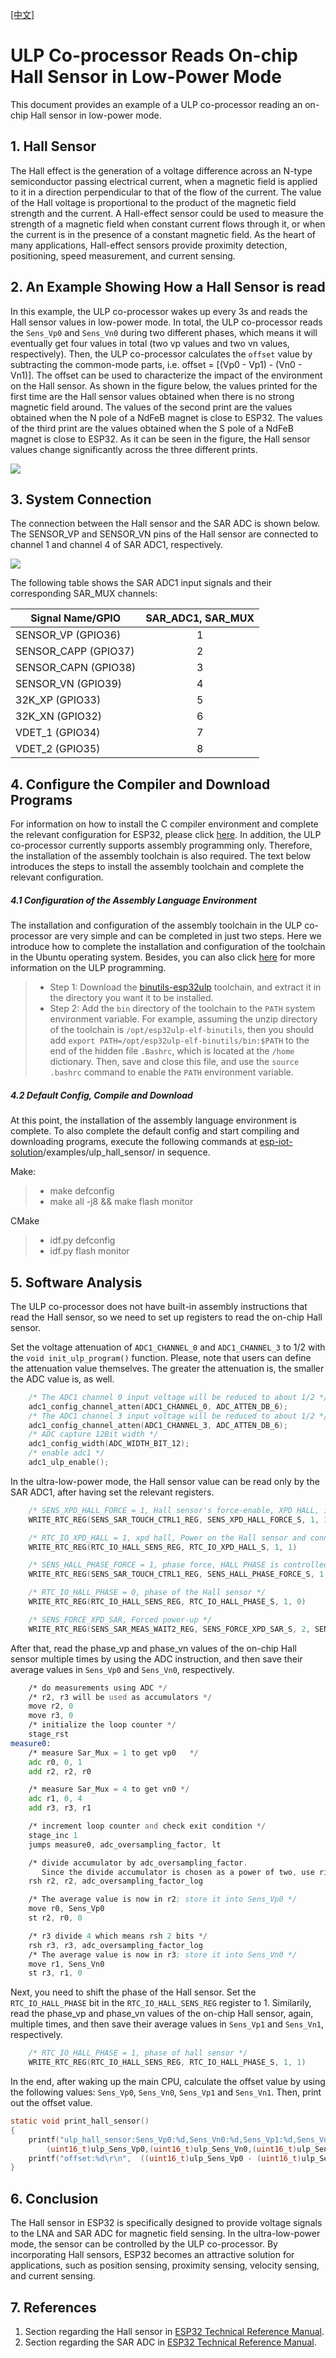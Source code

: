 [[中文]](./readme_cn.md)
# ULP Co-processor Reads On-chip Hall Sensor in Low-Power Mode
This document provides an example of a ULP co-processor reading an on-chip Hall sensor in low-power mode.

## 1. Hall Sensor
The Hall effect is the generation of a voltage difference across an N-type semiconductor passing electrical current, when a magnetic field is applied to it in a direction perpendicular to that of the flow of the current. The value of the Hall voltage is proportional to the product of the magnetic field strength and the current. A Hall-effect sensor could be used to measure the strength of a magnetic field when constant current flows through it, or when the current is in the presence of a constant magnetic field. As the heart of many applications, Hall-effect sensors provide proximity detection, positioning, speed measurement, and current sensing.

## 2. An Example Showing How a Hall Sensor is read
In this example, the ULP co-processor wakes up every 3s and reads the Hall sensor values ​​in low-power mode. In total, the ULP co-processor reads the `Sens_Vp0` and `Sens_Vn0` during two different phases, which means it will eventually get four values in total (two vp values and two vn values, respectively). Then, the ULP co-processor calculates the `offset` value by subtracting the common-mode parts, i.e. offset = [(Vp0 - Vp1) - (Vn0 - Vn1)]. The offset can be used to characterize the impact of the environment on the Hall sensor. As shown in the figure below, the values printed for the first time are the Hall sensor values obtained when there is no strong magnetic field around. The values of the second print are the values obtained when the N pole of a NdFeB magnet is close to ESP32. The values of the third print are the values obtained when the S pole of a NdFeB magnet is close to ESP32. As it can be seen in the figure, the Hall sensor values change significantly across the three different prints.

![](../../../documents/_static/ulp_hall_sensor/hall_sensor.png)

## 3. System Connection
The connection between the Hall sensor and the SAR ADC is shown below. The SENSOR_VP and SENSOR_VN pins of the Hall sensor are connected to channel 1 and channel 4 of SAR ADC1, respectively.

![](../../../documents/_static/ulp_hall_sensor/sar_adc.png)

The following table shows the SAR ADC1 input signals and their corresponding SAR_MUX channels:

|Signal Name/GPIO|SAR_ADC1, SAR_MUX|
|---|:---:|
|SENSOR_VP (GPIO36)|1|
|SENSOR_CAPP (GPIO37)|2|
|SENSOR_CAPN (GPIO38)|3|
|SENSOR_VN (GPIO39)|4|
|32K_XP (GPIO33)|5|
|32K_XN (GPIO32)|6|
|VDET_1 (GPIO34)|7|
|VDET_2 (GPIO35)|8|

## 4. Configure the Compiler and Download Programs
For information on how to install the C compiler environment and complete the relevant configuration for ESP32, please click [here](https://docs.espressif.com/projects/esp-idf/en/stable/get-started/index.html#setup-toolchain). In addition, the ULP co-processor currently supports assembly programming only. Therefore, the installation of the assembly toolchain is also required. The text below introduces the steps to install the assembly toolchain and complete the relevant configuration.

##### 4.1 Configuration of the Assembly Language Environment
The installation and configuration of the assembly toolchain in the ULP co-processor are very simple and can be completed in just two steps. Here we introduce how to complete the installation and configuration of the toolchain in the Ubuntu operating system. Besides, you can also click [here](https://docs.espressif.com/projects/esp-idf/en/stable/api-guides/ulp.html) for more information on the ULP programming.

>* Step 1: Download the [binutils-esp32ulp]( https://github.com/espressif/binutils-esp32ulp/wiki#downloads) toolchain, and extract it in the directory you want it to be installed.
>* Step 2: Add the `bin` directory of the toolchain to the `PATH` system environment variable. For example, assuming the unzip directory of the toolchain is `/opt/esp32ulp-elf-binutils`, then you should add `export PATH=/opt/esp32ulp-elf-binutils/bin:$PATH` to the end of the hidden file `.Bashrc`, which is located at the `/home` dictionary. Then, save and close this file, and use the `source .bashrc` command to enable the `PATH` environment variable.

##### 4.2 Default Config, Compile and Download
At this point, the installation of the assembly language environment is complete. To also complete the default config and start compiling and downloading programs, execute the following commands at [esp-iot-solution](https://github.com/espressif/esp-iot-solution)/examples/ulp_hall_sensor/ in sequence. 

Make:
>* make defconfig
>* make all -j8 && make flash monitor

CMake
>* idf.py defconfig
>* idf.py flash monitor

## 5. Software Analysis
The ULP co-processor does not have built-in assembly instructions that read the Hall sensor, so we need to set up registers to read the on-chip Hall sensor.

Set the voltage attenuation of `ADC1_CHANNEL_0` and `ADC1_CHANNEL_3` to 1/2 with the `void init_ulp_program()` function. Please, note that users can define the attenuation value themselves. The greater the attenuation is, the smaller the ADC value is, as well.

```C
    /* The ADC1 channel 0 input voltage will be reduced to about 1/2 */
    adc1_config_channel_atten(ADC1_CHANNEL_0, ADC_ATTEN_DB_6);
    /* The ADC1 channel 3 input voltage will be reduced to about 1/2 */
    adc1_config_channel_atten(ADC1_CHANNEL_3, ADC_ATTEN_DB_6);
    /* ADC capture 12Bit width */
    adc1_config_width(ADC_WIDTH_BIT_12);
    /* enable adc1 */
    adc1_ulp_enable();                 
```

In the ultra-low-power mode, the Hall sensor value can be read only by the SAR ADC1, after having set the relevant registers.

```C
	/* SENS_XPD_HALL_FORCE = 1, Hall sensor's force-enable, XPD HALL, is controlled by SW */
	WRITE_RTC_REG(SENS_SAR_TOUCH_CTRL1_REG, SENS_XPD_HALL_FORCE_S, 1, 1)

	/* RTC_IO_XPD_HALL = 1, xpd hall, Power on the Hall sensor and connect it to VP and VN */
	WRITE_RTC_REG(RTC_IO_HALL_SENS_REG, RTC_IO_XPD_HALL_S, 1, 1)

	/* SENS_HALL_PHASE_FORCE = 1, phase force, HALL PHASE is controlled by SW */
	WRITE_RTC_REG(SENS_SAR_TOUCH_CTRL1_REG, SENS_HALL_PHASE_FORCE_S, 1, 1)

	/* RTC_IO_HALL_PHASE = 0, phase of the Hall sensor */
	WRITE_RTC_REG(RTC_IO_HALL_SENS_REG, RTC_IO_HALL_PHASE_S, 1, 0)

	/* SENS_FORCE_XPD_SAR, Forced power-up */
	WRITE_RTC_REG(SENS_SAR_MEAS_WAIT2_REG, SENS_FORCE_XPD_SAR_S, 2, SENS_FORCE_XPD_SAR_PU)
```

After that, read the phase_vp and phase_vn values of the on-chip Hall sensor multiple times by using the ADC instruction, and then save their average values in `Sens_Vp0` and `Sens_Vn0`, respectively.

```asm
	/* do measurements using ADC */
	/* r2, r3 will be used as accumulators */
	move r2, 0
	move r3, 0	
	/* initialize the loop counter */
	stage_rst
measure0:
	/* measure Sar_Mux = 1 to get vp0   */
	adc r0, 0, 1
	add r2, r2, r0

	/* measure Sar_Mux = 4 to get vn0 */
	adc r1, 0, 4
	add r3, r3, r1

	/* increment loop counter and check exit condition */
	stage_inc 1
	jumps measure0, adc_oversampling_factor, lt

	/* divide accumulator by adc_oversampling_factor.
	   Since the divide accumulator is chosen as a power of two, use right shift */
	rsh r2, r2, adc_oversampling_factor_log

	/* The average value is now in r2; store it into Sens_Vp0 */
	move r0, Sens_Vp0
	st r2, r0, 0

	/* r3 divide 4 which means rsh 2 bits */
	rsh r3, r3, adc_oversampling_factor_log
	/* The average value is now in r3; store it into Sens_Vn0 */
	move r1, Sens_Vn0
	st r3, r1, 0
```

Next, you need to shift the phase of the Hall sensor. Set the `RTC_IO_HALL_PHASE` bit in the `RTC_IO_HALL_SENS_REG` register to 1. Similarily, read the phase_vp and phase_vn values ​​of the on-chip Hall sensor, again, multiple times, and then save their average values in `Sens_Vp1` and `Sens_Vn1`, respectively.

```C
	/* RTC_IO_HALL_PHASE = 1, phase of hall sensor */
	WRITE_RTC_REG(RTC_IO_HALL_SENS_REG, RTC_IO_HALL_PHASE_S, 1, 1)
```

In the end, after waking up the main CPU, calculate the offset value by using the following values: `Sens_Vp0`, `Sens_Vn0`, `Sens_Vp1` and `Sens_Vn1`. Then, print out the offset value.

```C
static void print_hall_sensor()
{
    printf("ulp_hall_sensor:Sens_Vp0:%d,Sens_Vn0:%d,Sens_Vp1:%d,Sens_Vn1:%d\r\n",
        (uint16_t)ulp_Sens_Vp0,(uint16_t)ulp_Sens_Vn0,(uint16_t)ulp_Sens_Vp1,(uint16_t)ulp_Sens_Vn1);  
    printf("offset:%d\r\n",  ((uint16_t)ulp_Sens_Vp0 - (uint16_t)ulp_Sens_Vp1) - ((uint16_t)ulp_Sens_Vn0 - (uint16_t)ulp_Sens_Vn1));
}
```


## 6. Conclusion
The Hall sensor in ESP32 is specifically designed to provide voltage signals to the LNA and SAR ADC for magnetic field sensing. In the ultra-low-power mode, the sensor can be controlled by the ULP co-processor. By incorporating Hall sensors, ESP32 becomes an attractive solution for applications, such as position sensing, proximity sensing, velocity sensing, and current sensing.

## 7. References
1. Section regarding the Hall sensor in [ESP32 Technical Reference Manual](https://www.espressif.com/sites/default/files/documentation/esp32_technical_reference_manual_en.pdf).
2. Section regarding the SAR ADC in [ESP32 Technical Reference Manual](https://www.espressif.com/sites/default/files/documentation/esp32_technical_reference_manual_en.pdf).

 